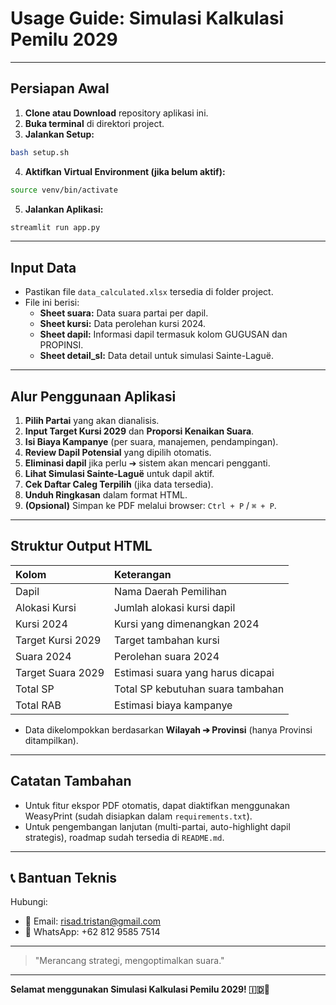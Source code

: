 # Usage Guide: Simulasi Kalkulasi Pemilu 2029

---

## Persiapan Awal

1. **Clone atau Download** repository aplikasi ini.
2. **Buka terminal** di direktori project.
3. **Jalankan Setup:**

```bash
bash setup.sh
```

4. **Aktifkan Virtual Environment (jika belum aktif):**

```bash
source venv/bin/activate
```

5. **Jalankan Aplikasi:**

```bash
streamlit run app.py
```

---

## Input Data

- Pastikan file `data_calculated.xlsx` tersedia di folder project.
- File ini berisi:
  - **Sheet suara:** Data suara partai per dapil.
  - **Sheet kursi:** Data perolehan kursi 2024.
  - **Sheet dapil:** Informasi dapil termasuk kolom GUGUSAN dan PROPINSI.
  - **Sheet detail_sl:** Data detail untuk simulasi Sainte-Laguë.

---

## Alur Penggunaan Aplikasi

1. **Pilih Partai** yang akan dianalisis.
2. **Input Target Kursi 2029** dan **Proporsi Kenaikan Suara**.
3. **Isi Biaya Kampanye** (per suara, manajemen, pendampingan).
4. **Review Dapil Potensial** yang dipilih otomatis.
5. **Eliminasi dapil** jika perlu ➔ sistem akan mencari pengganti.
6. **Lihat Simulasi Sainte-Laguë** untuk dapil aktif.
7. **Cek Daftar Caleg Terpilih** (jika data tersedia).
8. **Unduh Ringkasan** dalam format HTML.
9. **(Opsional)** Simpan ke PDF melalui browser: `Ctrl + P` / `⌘ + P`.

---

## Struktur Output HTML

| Kolom | Keterangan |
|:---|:---|
| Dapil | Nama Daerah Pemilihan |
| Alokasi Kursi | Jumlah alokasi kursi dapil |
| Kursi 2024 | Kursi yang dimenangkan 2024 |
| Target Kursi 2029 | Target tambahan kursi |
| Suara 2024 | Perolehan suara 2024 |
| Target Suara 2029 | Estimasi suara yang harus dicapai |
| Total SP | Total SP kebutuhan suara tambahan |
| Total RAB | Estimasi biaya kampanye |

- Data dikelompokkan berdasarkan **Wilayah ➔ Provinsi** (hanya Provinsi ditampilkan).

---

## Catatan Tambahan

- Untuk fitur ekspor PDF otomatis, dapat diaktifkan menggunakan WeasyPrint (sudah disiapkan dalam `requirements.txt`).
- Untuk pengembangan lanjutan (multi-partai, auto-highlight dapil strategis), roadmap sudah tersedia di `README.md`.

---

## 📞 Bantuan Teknis

Hubungi:
- 📧 Email: risad.tristan@gmail.com
- 📱 WhatsApp: +62 812 9585 7514

---

> "Merancang strategi, mengoptimalkan suara."

---

**Selamat menggunakan Simulasi Kalkulasi Pemilu 2029! 🇮🇩🎯**
